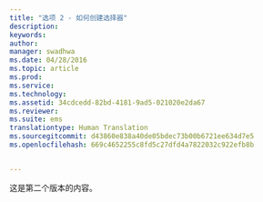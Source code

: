 ```yaml
---
title: "选项 2 - 如何创建选择器"
description: 
keywords: 
author: 
manager: swadhwa
ms.date: 04/28/2016
ms.topic: article
ms.prod: 
ms.service: 
ms.technology: 
ms.assetid: 34cdcedd-82bd-4181-9ad5-021020e2da67
ms.reviewer: 
ms.suite: ems
translationtype: Human Translation
ms.sourcegitcommit: d43860e838a40de05bdec73b00b6721ee634d7e5
ms.openlocfilehash: 669c4652255c8fd5c27dfd4a7822032c922efb8b


---
```


这是第二个版本的内容。


<!--HONumber=Jun16_HO4-->


